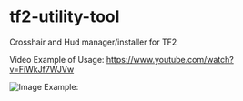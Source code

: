 # tf2-utility-tool
Crosshair and Hud manager/installer for TF2

Video Example of Usage:
https://www.youtube.com/watch?v=FiWkJf7WJVw


![Image Example:](https://cdn.discordapp.com/attachments/1085043060347510875/1085043393916305438/image.png)


